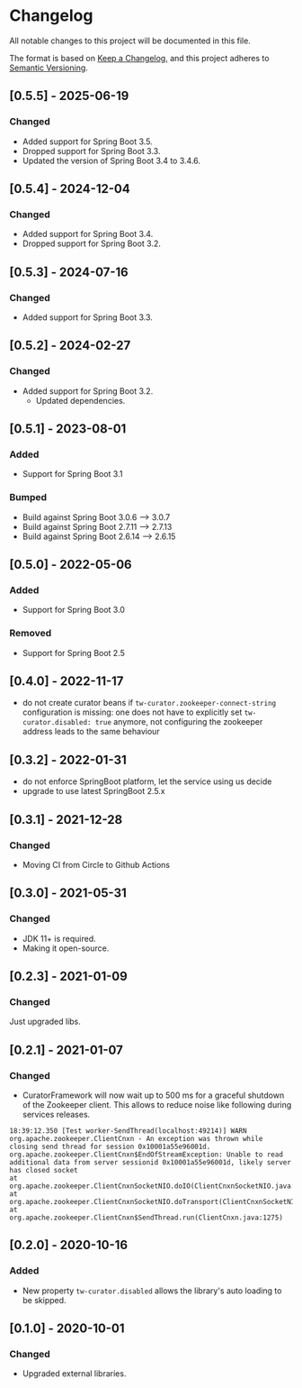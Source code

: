 # Changelog

All notable changes to this project will be documented in this file.

The format is based on [Keep a Changelog](https://keepachangelog.com/en/1.0.0/), and this project adheres
to [Semantic Versioning](https://semver.org/spec/v2.0.0.html).

## [0.5.5] - 2025-06-19

### Changed
- Added support for Spring Boot 3.5.
- Dropped support for Spring Boot 3.3.
- Updated the version of Spring Boot 3.4 to 3.4.6.

## [0.5.4] - 2024-12-04

### Changed
- Added support for Spring Boot 3.4.
- Dropped support for Spring Boot 3.2.

## [0.5.3] - 2024-07-16

### Changed
- Added support for Spring Boot 3.3.

## [0.5.2] - 2024-02-27

### Changed
- Added support for Spring Boot 3.2.
  - Updated dependencies.

## [0.5.1] - 2023-08-01

### Added

* Support for Spring Boot 3.1

### Bumped

* Build against Spring Boot 3.0.6 --> 3.0.7
* Build against Spring Boot 2.7.11 --> 2.7.13
* Build against Spring Boot 2.6.14 --> 2.6.15

## [0.5.0] - 2022-05-06

### Added

* Support for Spring Boot 3.0

### Removed

* Support for Spring Boot 2.5

## [0.4.0] - 2022-11-17

- do not create curator beans if `tw-curator.zookeeper-connect-string` configuration is missing: one does not have to
  explicitly set `tw-curator.disabled: true` anymore, not configuring the zookeeper address leads to the same behaviour

## [0.3.2] - 2022-01-31

- do not enforce SpringBoot platform, let the service using us decide
- upgrade to use latest SpringBoot 2.5.x

## [0.3.1] - 2021-12-28

### Changed

- Moving CI from Circle to Github Actions

## [0.3.0] - 2021-05-31

### Changed

- JDK 11+ is required.
- Making it open-source.

## [0.2.3] - 2021-01-09

### Changed

Just upgraded libs.

## [0.2.1] - 2021-01-07

### Changed

- CuratorFramework will now wait up to 500 ms for a graceful shutdown of the Zookeeper client. This allows to reduce noise like following during
  services releases.

```
18:39:12.350 [Test worker-SendThread(localhost:49214)] WARN  org.apache.zookeeper.ClientCnxn - An exception was thrown while closing send thread for session 0x10001a55e96001d.
org.apache.zookeeper.ClientCnxn$EndOfStreamException: Unable to read additional data from server sessionid 0x10001a55e96001d, likely server has closed socket
at org.apache.zookeeper.ClientCnxnSocketNIO.doIO(ClientCnxnSocketNIO.java:77)
at org.apache.zookeeper.ClientCnxnSocketNIO.doTransport(ClientCnxnSocketNIO.java:350)
at org.apache.zookeeper.ClientCnxn$SendThread.run(ClientCnxn.java:1275)
```

## [0.2.0] - 2020-10-16

### Added

- New property `tw-curator.disabled` allows the library's auto loading to be skipped.

## [0.1.0] - 2020-10-01

### Changed

- Upgraded external libraries.
